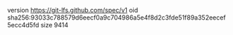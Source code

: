 version https://git-lfs.github.com/spec/v1
oid sha256:93033c788579d6eecf0a9c704986a5e4f8d2c3fde51f89a352eecef5ecc4d5fd
size 9414

